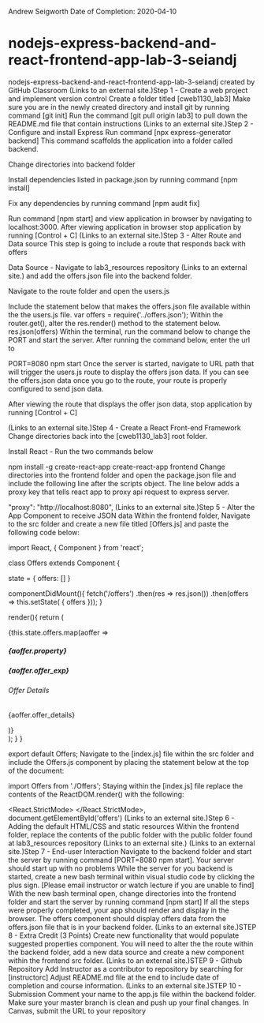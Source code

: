 Andrew Seigworth
Date of Completion: 2020-04-10

# nodejs-express-backend-and-react-frontend-app-lab-3-seiandj
nodejs-express-backend-and-react-frontend-app-lab-3-seiandj created by GitHub Classroom
 (Links to an external site.)Step 1 - Create a web project and implement version control
Create a folder titled [cweb1130_lab3]
Make sure you are in the newly created directory and install git by running command [git init]
Run the command [git pull origin lab3] to pull down the README.md file that contain instructions
 (Links to an external site.)Step 2 - Configure and install Express
Run command [npx express-generator backend]
This command scaffolds the application into a folder called backend.

Change directories into backend folder

Install dependencies listed in package.json by running command [npm install]

Fix any dependencies by running command [npm audit fix]

Run command [npm start] and view application in browser by navigating to localhost:3000.
After viewing application in browser stop application by running [Control + C]
 (Links to an external site.)Step 3 - Alter Route and Data source
This step is going to include a route that responds back with offers

Data Source - Navigate to lab3_resources repository (Links to an external site.) and add the offers.json file into the backend folder.

Navigate to the route folder and open the users.js

Include the statement below that makes the offers.json file available within the the users.js file.
  var offers = require('../offers.json');
Within the router.get(), alter the res.render() method to the statement below.
   res.json(offers)
Within the terminal, run the command below to change the PORT and start the server. After running the command below, enter the url to

   PORT=8080 npm start
Once the server is started, navigate to URL path that will trigger the users.js route to display the offers json data. If you can see the offers.json data once you go to the route, your route is properly configured to send json data.

After viewing the route that displays the offer json data, stop application by running [Control + C]

 (Links to an external site.)Step 4 - Create a React Front-end Framework
Change directories back into the [cweb1130_lab3] root folder.

Install React - Run the two commands below

   npm install -g create-react-app
   create-react-app frontend
Change directories into the frontend folder and open the package.json file and include the following line after the scripts object. The line below adds a proxy key that tells react app to proxy api request to express server.

"proxy": "http://localhost:8080",
 (Links to an external site.)Step 5 - Alter the App Component to receive JSON data
Within the frontend folder, Navigate to the src folder and create a new file titled [Offers.js] and paste the following code below:

import React, { Component } from 'react';


class Offers extends Component {

  state = { offers: [] }
  

  componentDidMount(){
	fetch('/offers')
	  .then(res => res.json())
	  .then(offers => this.setState( { offers }));
  }

  render(){
	return (
	  <div>
		{this.state.offers.map(aoffer =>
		<section className="aoffer" key={aoffer.id} >
		  <h5>{aoffer.property}</h5>
		  <h5>{aoffer.offer_exp}</h5>
		  <h6>Offer Details</h6>
		  <p>{aoffer.offer_details}</p>
		</section>
		)}
	  </div>
	);
  }
}

export default Offers;
Navigate to the [index.js] file within the src folder and include the Offers.js component by placing the statement below at the top of the document:

import Offers from './Offers';
Staying within the [index.js] file replace the contents of the ReactDOM.render() with the following:

  <React.StrictMode>
      <Offers />
    </React.StrictMode>,
    document.getElementById('offers')
 (Links to an external site.)Step 6 - Adding the default HTML/CSS and static resources
Within the frontend folder, replace the contents of the public folder with the public folder found at lab3_resources repository (Links to an external site.)
 (Links to an external site.)Step 7 - End-user Interaction
Navigate to the backend folder and start the server by running command [PORT=8080 npm start]. Your server should start up with no problems
While the server for you backend is started, create a new bash terminal within visual studio code by clicking the plus sign. [Please email instructor or watch lecture if you are unable to find]
With the new bash terminal open, change directories into the frontend folder and start the server by running command [npm start]
If all the steps were properly completed, your app should render and display in the browser. The offers component should display offers data from the offers.json file that is in your backend folder.
 (Links to an external site.)STEP 8 - Extra Credit (3 Points)
Create new functionality that would populate suggested properties component. You will need to alter the the route within the backend folder, add a new data source and create a new component within the frontend src folder.
 (Links to an external site.)STEP 9 - Github Repository
Add Instructor as a contributor to repository by searching for [instructorc]
Adjust README.md file at the end to include date of completion and course information.
 (Links to an external site.)STEP 10 - Submission
Comment your name to the app.js file within the backend folder.
Make sure your master branch is clean and push up your final changes.
In Canvas, submit the URL to your repository
